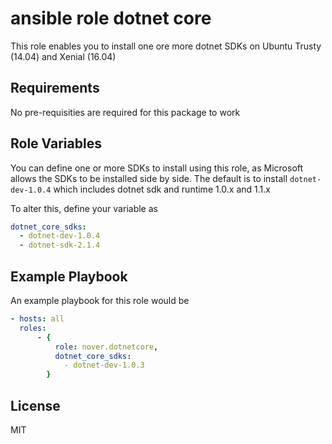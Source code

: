# ansible role dotnet core

This role enables you to install one ore more dotnet SDKs on Ubuntu Trusty (14.04) and Xenial (16.04)

## Requirements

No pre-requisities are required for this package to work

## Role Variables

You can define one or more SDKs to install using this role, as Microsoft allows the SDKs to be installed side by side. 
The default is to install `dotnet-dev-1.0.4` which includes dotnet sdk and runtime 1.0.x and 1.1.x

To alter this, define your variable as

```yaml
dotnet_core_sdks:
  - dotnet-dev-1.0.4
  - dotnet-sdk-2.1.4
```

## Example Playbook

An example playbook for this role would be

```yaml
- hosts: all
  roles:
      - { 
          role: nover.dotnetcore,
          dotnet_core_sdks:
            - dotnet-dev-1.0.3
        }
```

## License

MIT

